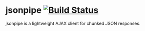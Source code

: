jsonpipe [![Build Status](https://travis-ci.org/eBay/jsonpipe.svg?branch=master)](https://travis-ci.org/eBay/jsonpipe)
========

jsonpipe is a lightweight AJAX client for chunked JSON responses.
